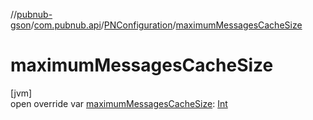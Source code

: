 //[pubnub-gson](../../../index.md)/[com.pubnub.api](../index.md)/[PNConfiguration](index.md)/[maximumMessagesCacheSize](maximum-messages-cache-size.md)

# maximumMessagesCacheSize

[jvm]\
open override var [maximumMessagesCacheSize](maximum-messages-cache-size.md): [Int](https://kotlinlang.org/api/latest/jvm/stdlib/kotlin/-int/index.html)
